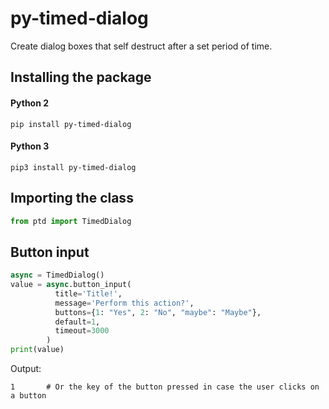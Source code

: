 # py-timed-dialog
Create dialog boxes that self destruct after a set period of time.

## Installing the package

#### Python 2

```
pip install py-timed-dialog
```

#### Python 3

```
pip3 install py-timed-dialog
```

## Importing the class

```python
from ptd import TimedDialog
```

## Button input

```python
async = TimedDialog()
value = async.button_input(
          title='Title!',
          message='Perform this action?',
          buttons={1: "Yes", 2: "No", "maybe": "Maybe"},
          default=1,
          timeout=3000
        )
print(value)
```

Output:

```
1       # Or the key of the button pressed in case the user clicks on a button
```
